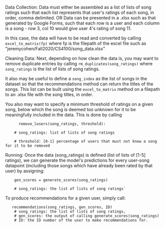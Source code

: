 Data Collection:
  Data must either be assembled as a list of lists of song ratings such that each list represents
  that user's ratings of each song, in order, comma delimited.
                                    OR
  Data can be presented in a .xlsx such as that generated by Google Forms,
  such that each row is a user and each column is a song - row 3, col 10 would give
  user 4's rating of song 11.

  In this case, the data will have to be read and converted by calling `excel_to_matrix(fp)`
  where fp is the filepath of the excel file such as "jeremycohen/Fall2020/CS4100/song_data.xlsx"

Cleaning Data:
  Next, depending on how clean the data is, you may want to remove duplicate entries by calling
  `rm_duplicates(song_ratings)` where `song_ratings` is the list of lists of song ratings.

  It also may be useful to define a `song_index` as the list of songs in the dataset so that
  the recommendations method can return the titles of the songs. This list can be built using
  the `excel_to_matrix` method on a filepath to an .xlsx file with the song titles, in order.

  You also may want to specify a minimum threshold of ratings on a given song,
  below which the song is deemed too unknown for it to be meaningfully included in the data.
  This is done by calling 
  ```
        remove_losers(song_ratings, threshold):
  
      # song_ratings: list of lists of song ratings
    
      # threshold: [0-1] percentage of users that must not know a song for it to be removed
  ```

Running:
  Once the data (song_ratings) is defined (list of lists of [1-5] ratings), we can generate the model's predictions
  for every user-song datapoint (including those songs which have already been rated by that user) by assigning:
  ```
      gen_scores = generate_scores(song_ratings)
    
      # song_ratings: the list of lists of song ratings`
  ```

  To produce recommendations for a given user, simply call:
  ```
     recommendations(song_ratings, gen_scores, ID)
      # song_ratings: the list of lists of song ratings,
      # gen_scores: the output of calling generate_scores(song_ratings)
      # ID: the ID number of the user to make recommendations for.
  ```

